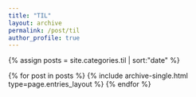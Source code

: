 ```yaml
---
title: "TIL"
layout: archive
permalink: /post/til
author_profile: true
---
```


{% assign posts = site.categories.til | sort:"date" %}

{% for post in posts %}
  {% include archive-single.html type=page.entries_layout %}
{% endfor %}
